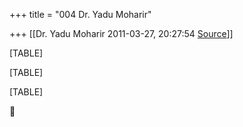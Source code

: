 +++
title = "004 Dr. Yadu Moharir"

+++
[[Dr. Yadu Moharir	2011-03-27, 20:27:54 [Source](https://groups.google.com/g/bvparishat/c/j3Txb5n32Uw)]]



[TABLE]

[TABLE]

[TABLE]



